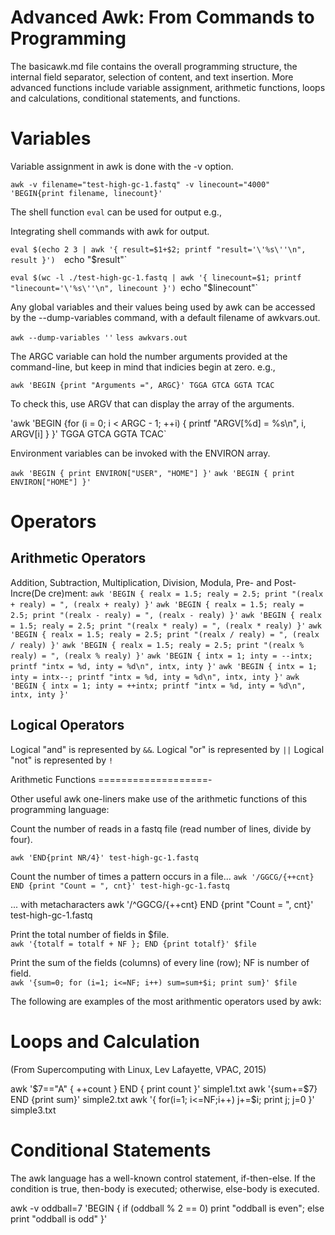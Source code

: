 Advanced Awk: From Commands to Programming
==========================================

The basicawk.md file contains the overall programming structure, the internal field separator, selection of content, and text insertion. More advanced functions include variable assignment, arithmetic functions, loops and calculations, conditional statements, and functions.

Variables
=========

Variable assignment in awk is done with the -v option.

`awk -v filename="test-high-gc-1.fastq" -v linecount="4000" 'BEGIN{print filename, linecount}'`

The shell function `eval` can be used for output e.g.,

Integrating shell commands with awk for output.

`eval $(echo 2 3 | awk '{ result=$1+$2; printf "result='\'%s\''\n", result }') 
`echo "$result"`

`eval $(wc -l ./test-high-gc-1.fastq | awk '{ linecount=$1; printf "linecount='\'%s\''\n", linecount }')
`echo "$linecount"`

Any global variables and their values being used by awk can be accessed by the --dump-variables command, with a default filename of awkvars.out.

`awk --dump-variables ''`
`less awkvars.out`

The ARGC variable can hold the number arguments provided at the command-line, but keep in mind that indicies begin at zero. e.g.,

`awk 'BEGIN {print "Arguments =", ARGC}' TGGA GTCA GGTA TCAC`

To check this, use ARGV that can display the array of the arguments.

'awk 'BEGIN {for (i = 0; i < ARGC - 1; ++i) { printf "ARGV[%d] = %s\n", i, ARGV[i]  } }' TGGA GTCA GGTA TCAC`

Environment variables can be invoked with the ENVIRON array.

`awk 'BEGIN { print ENVIRON["USER", "HOME"] }'`
`awk 'BEGIN { print ENVIRON["HOME"] }'`

Operators
=========

Arithmetic Operators
--------------------

Addition, Subtraction, Multiplication, Division, Modula, Pre- and Post- Incre(De
cre)ment:
`awk 'BEGIN { realx = 1.5; realy = 2.5; print "(realx + realy) = ", (realx + realy) }'`
`awk 'BEGIN { realx = 1.5; realy = 2.5; print "(realx - realy) = ", (realx - realy) }'`
`awk 'BEGIN { realx = 1.5; realy = 2.5; print "(realx * realy) = ", (realx * realy) }'`
`awk 'BEGIN { realx = 1.5; realy = 2.5; print "(realx / realy) = ", (realx / realy) }'`
`awk 'BEGIN { realx = 1.5; realy = 2.5; print "(realx % realy) = ", (realx % realy) }'`
`awk 'BEGIN { intx = 1; inty = --intx; printf "intx = %d, inty = %d\n", intx, inty }'`
`awk 'BEGIN { intx = 1; inty = intx--; printf "intx = %d, inty = %d\n", intx, inty }'`
`awk 'BEGIN { intx = 1; inty = ++intx; printf "intx = %d, inty = %d\n", intx, inty }'`

Logical Operators
-----------------

Logical "and" is represented by `&&`.
Logical "or" is represented by `||`
Logical "not" is represented by `!`


Arithmetic Functions
===================-

Other useful awk one-liners make use of the arithmetic functions of this programming language:

Count the number of reads in a fastq file (read number of lines, divide by four).

`awk 'END{print NR/4}' test-high-gc-1.fastq`

Count the number of times a pattern occurs in a file...
`awk '/GGCG/{++cnt} END {print "Count = ", cnt}' test-high-gc-1.fastq`

... with metacharacters
awk '/^GGCG/{++cnt} END {print "Count = ", cnt}' test-high-gc-1.fastq

Print the total number of fields in $file.    
`awk '{totalf = totalf + NF }; END {print totalf}' $file`

Print the sum of the fields (columns) of every line (row); NF is number of field.    
`awk '{sum=0; for (i=1; i<=NF; i++) sum=sum+$i; print sum}' $file`	

The following are examples of the most arithmentic operators used by awk:

Loops and Calculation
=====================

(From Supercomputing with Linux, Lev Lafayette, VPAC, 2015)

awk '$7=="A" { ++count } END { print count }' simple1.txt
awk '{sum+=$7} END {print sum}' simple2.txt
awk '{ for(i=1; i<=NF;i++) j+=$i; print j; j=0 }' simple3.txt

Conditional Statements
======================

The awk language has a well-known control statement, if-then-else. If the condition is true, then-body is executed; otherwise, else-body is executed.

awk -v oddball=7 'BEGIN { if (oddball % 2 == 0) print "oddball is even"; else  print "oddball is odd" }'
